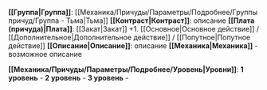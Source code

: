 **[[Группа|Группа]]**: [[Механика/Причуды/Параметры/Подробнее/Группы причуд/Группа - Тьма|Тьма]] 
**[[Контраст|Контраст]]**: описание
**[[Плата (причуда)|Плата]]**: [[Закат|Закат]] +1. [[Основное|Основное действие]] / [[Дополнительное|Дополнительное действие]] / [[Попутное|Попутное действие]]
**[[Описание|Описание]]**: описание
**[[Механика|Механика]]** - возможное описание

**[[Механика/Причуды/Параметры/Подробнее/Уровень|Уровни]]**:
**1 уровень** - 
**2 уровень** - 
**3 уровень** - 